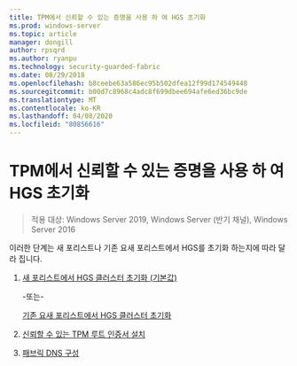 ```yaml
---
title: TPM에서 신뢰할 수 있는 증명을 사용 하 여 HGS 초기화
ms.prod: windows-server
ms.topic: article
manager: dongill
author: rpsqrd
ms.author: ryanpu
ms.technology: security-guarded-fabric
ms.date: 08/29/2018
ms.openlocfilehash: b8ceebe63a586ec95b502dfea12f99d174549448
ms.sourcegitcommit: b00d7c8968c4adc8f699dbee694afe6ed36bc9de
ms.translationtype: MT
ms.contentlocale: ko-KR
ms.lasthandoff: 04/08/2020
ms.locfileid: "80856616"
---
```

# <a name="initialize-hgs-using-tpm-trusted-attestation"></a>TPM에서 신뢰할 수 있는 증명을 사용 하 여 HGS 초기화

>적용 대상: Windows Server 2019, Windows Server (반기 채널), Windows Server 2016

이러한 단계는 새 포리스트나 기존 요새 포리스트에서 HGS를 초기화 하는지에 따라 달라 집니다.

1. [새 포리스트에서 HGS 클러스터 초기화 (기본값)](guarded-fabric-initialize-hgs-tpm-mode-default.md)

   -또는-

   [기존 요새 포리스트에서 HGS 클러스터 초기화](guarded-fabric-initialize-hgs-tpm-mode-bastion.md)

2. [신뢰할 수 있는 TPM 루트 인증서 설치](guarded-fabric-install-trusted-tpm-root-certificates.md)   
3. [패브릭 DNS 구성](guarded-fabric-configuring-fabric-dns.md)

